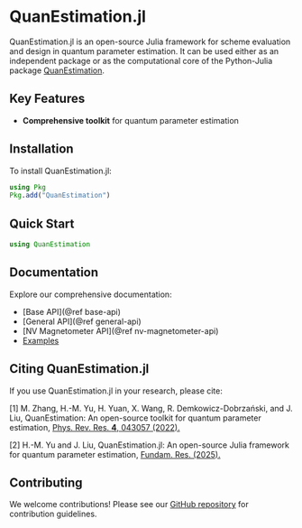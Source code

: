 # QuanEstimation.jl

QuanEstimation.jl is an open-source Julia framework for scheme evaluation and design in quantum parameter estimation. 
It can be used either as an independent package or as the computational core of the Python-Julia package 
[QuanEstimation](https://github.com/QuanEstimation/QuanEstimation).

## Key Features

- **Comprehensive toolkit** for quantum parameter estimation

## Installation

To install QuanEstimation.jl:
```julia
using Pkg
Pkg.add("QuanEstimation")
```

## Quick Start

```julia
using QuanEstimation
```

## Documentation

Explore our comprehensive documentation:

- [Base API](@ref base-api)
- [General API](@ref general-api)
- [NV Magnetometer API](@ref nv-magnetometer-api)
- [Examples](https://github.com/QuanEstimation/QuanEstimation.jl/tree/main/examples)

## Citing QuanEstimation.jl

If you use QuanEstimation.jl in your research, please cite:

[1] M. Zhang, H.-M. Yu, H. Yuan, X. Wang, R. Demkowicz-Dobrzański, and J. Liu, 
QuanEstimation: An open-source toolkit for quantum parameter estimation, 
[Phys. Rev. Res. **4**, 043057 (2022).](https://doi.org/10.1103/PhysRevResearch.4.043057)

[2] H.-M. Yu and J. Liu, QuanEstimation.jl: An open-source Julia framework for quantum parameter estimation, 
[Fundam. Res. (2025).](https://doi.org/10.1016/j.fmre.2025.02.020)

## Contributing

We welcome contributions! Please see our [GitHub repository](https://github.com/QuanEstimation/QuanEstimation.jl) 
for contribution guidelines.
